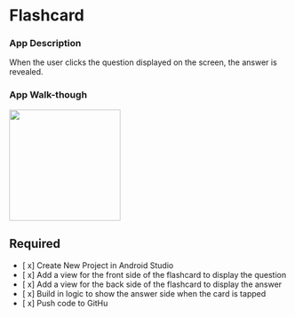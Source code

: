 # Flashcard
### App Description 
When the user clicks the question displayed on the screen, the answer is revealed.

### App Walk-though
<img src="http://recordit.co/OhSu9M8lId" width=200><br>



## Required
- [ x] Create New Project in Android Studio
- [ x] Add a view for the front side of the flashcard to display the question
- [ x] Add a view for the back side of the flashcard to display the answer
- [ x] Build in logic to show the answer side when the card is tapped
- [ x] Push code to GitHu
